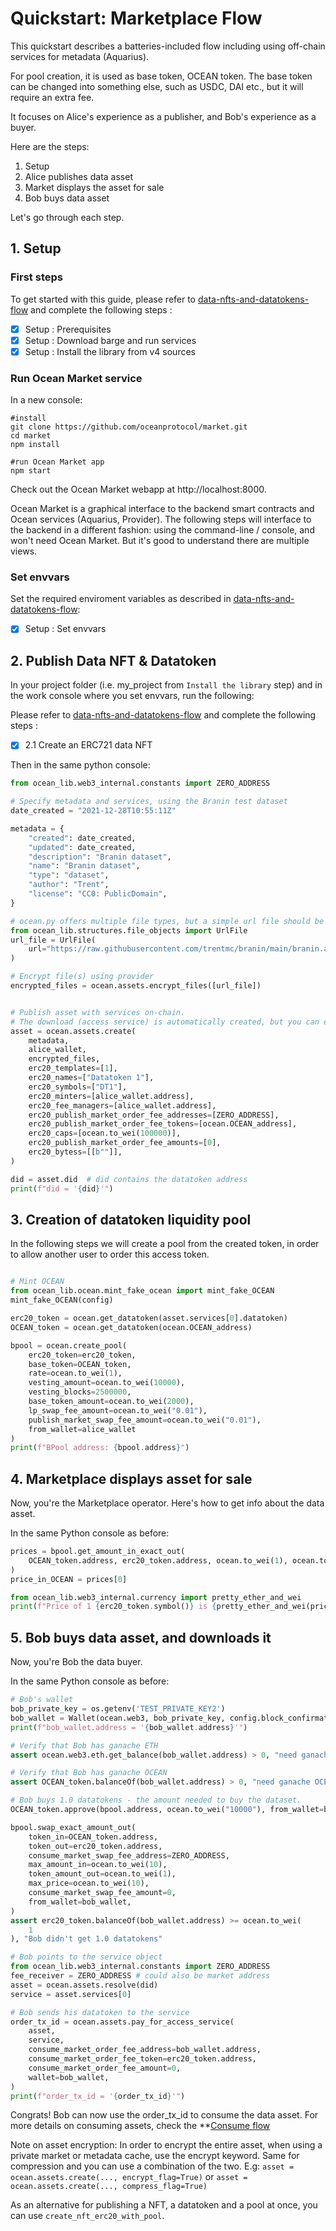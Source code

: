 <!--
Copyright 2022 Ocean Protocol Foundation
SPDX-License-Identifier: Apache-2.0
-->

# Quickstart: Marketplace Flow

This quickstart describes a batteries-included flow including using off-chain services for metadata (Aquarius).

For pool creation, it is used as base token, OCEAN token.
The base token can be changed into something else, such as USDC, DAI etc., but
it will require an extra fee.

It focuses on Alice's experience as a publisher, and Bob's experience as a buyer.

Here are the steps:

1.  Setup
2.  Alice publishes data asset
3.  Market displays the asset for sale
4.  Bob buys data asset

Let's go through each step.

## 1. Setup

### First steps

To get started with this guide, please refer to [data-nfts-and-datatokens-flow](data-nfts-and-datatokens-flow.md) and complete the following steps :
- [x] Setup : Prerequisites
- [x] Setup : Download barge and run services
- [x] Setup : Install the library from v4 sources

### Run Ocean Market service

In a new console:

```console
#install
git clone https://github.com/oceanprotocol/market.git
cd market
npm install

#run Ocean Market app
npm start
```

Check out the Ocean Market webapp at http://localhost:8000.

Ocean Market is a graphical interface to the backend smart contracts and Ocean services (Aquarius, Provider). The following steps will interface to the backend in a different fashion: using the command-line / console, and won't need Ocean Market. But it's good to understand there are multiple views.
### Set envvars

Set the required enviroment variables as described in [data-nfts-and-datatokens-flow](data-nfts-and-datatokens-flow.md):
- [x] Setup : Set envvars

## 2. Publish Data NFT & Datatoken

In your project folder (i.e. my_project from `Install the library` step) and in the work console where you set envvars, run the following:

Please refer to [data-nfts-and-datatokens-flow](data-nfts-and-datatokens-flow.md) and complete the following steps :
- [x] 2.1 Create an ERC721 data NFT

Then in the same python console:
```python
from ocean_lib.web3_internal.constants import ZERO_ADDRESS

# Specify metadata and services, using the Branin test dataset
date_created = "2021-12-28T10:55:11Z"

metadata = {
    "created": date_created,
    "updated": date_created,
    "description": "Branin dataset",
    "name": "Branin dataset",
    "type": "dataset",
    "author": "Trent",
    "license": "CC0: PublicDomain",
}

# ocean.py offers multiple file types, but a simple url file should be enough for this example
from ocean_lib.structures.file_objects import UrlFile
url_file = UrlFile(
    url="https://raw.githubusercontent.com/trentmc/branin/main/branin.arff"
)

# Encrypt file(s) using provider
encrypted_files = ocean.assets.encrypt_files([url_file])


# Publish asset with services on-chain.
# The download (access service) is automatically created, but you can explore other options as well
asset = ocean.assets.create(
    metadata,
    alice_wallet,
    encrypted_files,
    erc20_templates=[1],
    erc20_names=["Datatoken 1"],
    erc20_symbols=["DT1"],
    erc20_minters=[alice_wallet.address],
    erc20_fee_managers=[alice_wallet.address],
    erc20_publish_market_order_fee_addresses=[ZERO_ADDRESS],
    erc20_publish_market_order_fee_tokens=[ocean.OCEAN_address],
    erc20_caps=[ocean.to_wei(100000)],
    erc20_publish_market_order_fee_amounts=[0],
    erc20_bytess=[[b""]],
)

did = asset.did  # did contains the datatoken address
print(f"did = '{did}'")

```

## 3. Creation of datatoken liquidity pool

In the following steps we will create a pool from the created token, in order to allow another user
to order this access token.
```python

# Mint OCEAN
from ocean_lib.ocean.mint_fake_ocean import mint_fake_OCEAN
mint_fake_OCEAN(config)

erc20_token = ocean.get_datatoken(asset.services[0].datatoken)
OCEAN_token = ocean.get_datatoken(ocean.OCEAN_address)

bpool = ocean.create_pool(
    erc20_token=erc20_token,
    base_token=OCEAN_token,
    rate=ocean.to_wei(1),
    vesting_amount=ocean.to_wei(10000),
    vesting_blocks=2500000,
    base_token_amount=ocean.to_wei(2000),
    lp_swap_fee_amount=ocean.to_wei("0.01"),
    publish_market_swap_fee_amount=ocean.to_wei("0.01"),
    from_wallet=alice_wallet
)
print(f"BPool address: {bpool.address}")

```

## 4. Marketplace displays asset for sale

Now, you're the Marketplace operator. Here's how to get info about the data asset.

In the same Python console as before:

```python
prices = bpool.get_amount_in_exact_out(
    OCEAN_token.address, erc20_token.address, ocean.to_wei(1), ocean.to_wei("0.01")
)
price_in_OCEAN = prices[0]

from ocean_lib.web3_internal.currency import pretty_ether_and_wei
print(f"Price of 1 {erc20_token.symbol()} is {pretty_ether_and_wei(price_in_OCEAN, 'OCEAN')}")
```

## 5. Bob buys data asset, and downloads it
Now, you're Bob the data buyer.

In the same Python console as before:

```python
# Bob's wallet
bob_private_key = os.getenv('TEST_PRIVATE_KEY2')
bob_wallet = Wallet(ocean.web3, bob_private_key, config.block_confirmations, config.transaction_timeout)
print(f"bob_wallet.address = '{bob_wallet.address}'")

# Verify that Bob has ganache ETH
assert ocean.web3.eth.get_balance(bob_wallet.address) > 0, "need ganache ETH"

# Verify that Bob has ganache OCEAN
assert OCEAN_token.balanceOf(bob_wallet.address) > 0, "need ganache OCEAN"

# Bob buys 1.0 datatokens - the amount needed to buy the dataset.
OCEAN_token.approve(bpool.address, ocean.to_wei("10000"), from_wallet=bob_wallet)

bpool.swap_exact_amount_out(
    token_in=OCEAN_token.address,
    token_out=erc20_token.address,
    consume_market_swap_fee_address=ZERO_ADDRESS,
    max_amount_in=ocean.to_wei(10),
    token_amount_out=ocean.to_wei(1),
    max_price=ocean.to_wei(10),
    consume_market_swap_fee_amount=0,
    from_wallet=bob_wallet,
)
assert erc20_token.balanceOf(bob_wallet.address) >= ocean.to_wei(
    1
), "Bob didn't get 1.0 datatokens"

# Bob points to the service object
from ocean_lib.web3_internal.constants import ZERO_ADDRESS
fee_receiver = ZERO_ADDRESS # could also be market address
asset = ocean.assets.resolve(did)
service = asset.services[0]

# Bob sends his datatoken to the service
order_tx_id = ocean.assets.pay_for_access_service(
    asset,
    service,
    consume_market_order_fee_address=bob_wallet.address,
    consume_market_order_fee_token=erc20_token.address,
    consume_market_order_fee_amount=0,
    wallet=bob_wallet,
)
print(f"order_tx_id = '{order_tx_id}'")
```

Congrats! Bob can now use the order_tx_id to consume the data asset.
For more details on consuming assets, check the **[Consume flow](READMEs/consume-flow.md)

Note on asset encryption: In order to encrypt the entire asset, when using a private market or metadata cache, use the encrypt keyword.
Same for compression and you can use a combination of the two. E.g:
`asset = ocean.assets.create(..., encrypt_flag=True)` or `asset = ocean.assets.create(..., compress_flag=True)`

As an alternative for publishing a NFT, a datatoken and a pool at once, you can use `create_nft_erc20_with_pool`.
